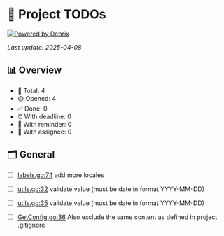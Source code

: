 # 📌 Project TODOs
[![Powered by Debrix](https://img.shields.io/badge/Powered%20by-Debrix-6E40C9?style=flat&logo=task)](https://debrix.dev)

_Last update: 2025-04-08_

## 📊 Overview

- 🔧 Total: 4
- 🟡 Opened: 4
- ✅ Done: 0
- ⏰ With deadline: 0
- 🔔 With reminder: 0
- 👤 With assignee: 0

## 🗂 General

- [ ] [labels.go:74](internal/mdGenerator/labels.go:74) add more locales
- [ ] [utils.go:32](internal/todos/utils.go:32) validate value (must be date in format YYYY-MM-DD)
- [ ] [utils.go:35](internal/todos/utils.go:35) validate value (must be date in format YYYY-MM-DD)
- [ ] [GetConfig.go:36](internal/utils/GetConfig.go:36) Also exclude the same content as defined in project .gitignore

